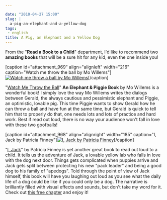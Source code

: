```yaml
---

date: "2010-04-27 15:00"
slug: |
  a-pig-an-elephant-and-a-yellow-dog
tags:
 - english
title: A Pig, an Elephant and a Yellow Dog
---
```


From the "**Read a Book to a Child**\" department, I'd like to recommend
two **amazing books** that will be a sure hit for any kid, even the one
inside you!

\[caption id="attachment_969" align="alignleft" width="216"
caption="Watch me throw the ball by Mo Willems"\][![Watch me throw a
ball by Mo
Willems](http://www.ogmaciel.com/wp-content/uploads/2010/04/watch_me_throw_ball_lg-216x300.jpg)](http://www.ogmaciel.com/wp-content/uploads/2010/04/watch_me_throw_ball_lg.jpg)\[/caption\]

"[Watch Me Throw the Ball](http://bit.ly/9T4lIj)\" **An Elephant &
Piggie Book** by Mo Willems is a wonderful book! I simply love the way
Mo Willems writes the dialogs between Gerald, the always cautious and
pessimistic elephant and Piggie, an optimistic, lovable pig. This time
Piggie wants to show Gerald how he can throw a ball and have fun at the
same time, but Gerald is quick to tell him that to properly do that, one
needs lots and lots of practice and hard work. Best if read out loud,
there is no way your audience won't fall in love with these two
goofballs!

\[caption id="attachment_968" align="alignright" width="185" caption="I,
Jack by Patricia Finney"\][![I, Jack by Patricia
Finney](http://www.ogmaciel.com/wp-content/uploads/2010/04/I_Jack-206x300.png)](http://www.ogmaciel.com/wp-content/uploads/2010/04/I_Jack.png)\[/caption\]

"[I, Jack](http://bit.ly/bs5Ve1)\" by Patricia Finney is yet another
great book to read out loud to a child. It tells us the adventure of
Jack, a lovable yellow lab who falls in love with the dog next door.
Things gets complicated when puppies arrive and Jack gets split between
protecting his new \"pack leader\" and being a good dog to his family of
\"apedogs\". Told through the point of view of Jack himself, this book
will have you laughing out loud as you see what the daily life of a dog
could be like if you could only be a dog. The narrative is brilliantly
filled with visual effects and sounds, but don't take my word for it.
Check out [this free
chapter](http://browseinside.harpercollins.com/index.aspx?isbn13=9780060522094&cm_mmc=wgt-_-bi-_-vrl-_-biWidgetde29516f-1f0d-4d2b-bd99-a52057a7ec87)
and enjoy it!

